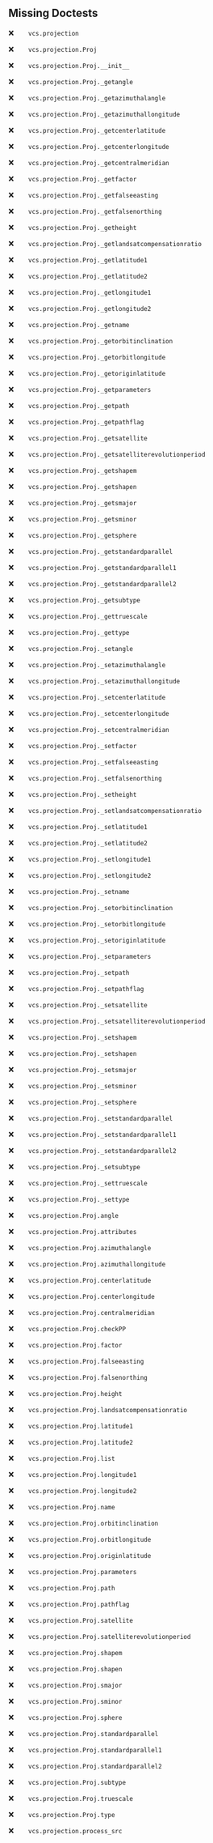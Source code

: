 Missing Doctests
----------------
:x:```    vcs.projection```

:x:```    vcs.projection.Proj```

:x:```    vcs.projection.Proj.__init__```

:x:```    vcs.projection.Proj._getangle```

:x:```    vcs.projection.Proj._getazimuthalangle```

:x:```    vcs.projection.Proj._getazimuthallongitude```

:x:```    vcs.projection.Proj._getcenterlatitude```

:x:```    vcs.projection.Proj._getcenterlongitude```

:x:```    vcs.projection.Proj._getcentralmeridian```

:x:```    vcs.projection.Proj._getfactor```

:x:```    vcs.projection.Proj._getfalseeasting```

:x:```    vcs.projection.Proj._getfalsenorthing```

:x:```    vcs.projection.Proj._getheight```

:x:```    vcs.projection.Proj._getlandsatcompensationratio```

:x:```    vcs.projection.Proj._getlatitude1```

:x:```    vcs.projection.Proj._getlatitude2```

:x:```    vcs.projection.Proj._getlongitude1```

:x:```    vcs.projection.Proj._getlongitude2```

:x:```    vcs.projection.Proj._getname```

:x:```    vcs.projection.Proj._getorbitinclination```

:x:```    vcs.projection.Proj._getorbitlongitude```

:x:```    vcs.projection.Proj._getoriginlatitude```

:x:```    vcs.projection.Proj._getparameters```

:x:```    vcs.projection.Proj._getpath```

:x:```    vcs.projection.Proj._getpathflag```

:x:```    vcs.projection.Proj._getsatellite```

:x:```    vcs.projection.Proj._getsatelliterevolutionperiod```

:x:```    vcs.projection.Proj._getshapem```

:x:```    vcs.projection.Proj._getshapen```

:x:```    vcs.projection.Proj._getsmajor```

:x:```    vcs.projection.Proj._getsminor```

:x:```    vcs.projection.Proj._getsphere```

:x:```    vcs.projection.Proj._getstandardparallel```

:x:```    vcs.projection.Proj._getstandardparallel1```

:x:```    vcs.projection.Proj._getstandardparallel2```

:x:```    vcs.projection.Proj._getsubtype```

:x:```    vcs.projection.Proj._gettruescale```

:x:```    vcs.projection.Proj._gettype```

:x:```    vcs.projection.Proj._setangle```

:x:```    vcs.projection.Proj._setazimuthalangle```

:x:```    vcs.projection.Proj._setazimuthallongitude```

:x:```    vcs.projection.Proj._setcenterlatitude```

:x:```    vcs.projection.Proj._setcenterlongitude```

:x:```    vcs.projection.Proj._setcentralmeridian```

:x:```    vcs.projection.Proj._setfactor```

:x:```    vcs.projection.Proj._setfalseeasting```

:x:```    vcs.projection.Proj._setfalsenorthing```

:x:```    vcs.projection.Proj._setheight```

:x:```    vcs.projection.Proj._setlandsatcompensationratio```

:x:```    vcs.projection.Proj._setlatitude1```

:x:```    vcs.projection.Proj._setlatitude2```

:x:```    vcs.projection.Proj._setlongitude1```

:x:```    vcs.projection.Proj._setlongitude2```

:x:```    vcs.projection.Proj._setname```

:x:```    vcs.projection.Proj._setorbitinclination```

:x:```    vcs.projection.Proj._setorbitlongitude```

:x:```    vcs.projection.Proj._setoriginlatitude```

:x:```    vcs.projection.Proj._setparameters```

:x:```    vcs.projection.Proj._setpath```

:x:```    vcs.projection.Proj._setpathflag```

:x:```    vcs.projection.Proj._setsatellite```

:x:```    vcs.projection.Proj._setsatelliterevolutionperiod```

:x:```    vcs.projection.Proj._setshapem```

:x:```    vcs.projection.Proj._setshapen```

:x:```    vcs.projection.Proj._setsmajor```

:x:```    vcs.projection.Proj._setsminor```

:x:```    vcs.projection.Proj._setsphere```

:x:```    vcs.projection.Proj._setstandardparallel```

:x:```    vcs.projection.Proj._setstandardparallel1```

:x:```    vcs.projection.Proj._setstandardparallel2```

:x:```    vcs.projection.Proj._setsubtype```

:x:```    vcs.projection.Proj._settruescale```

:x:```    vcs.projection.Proj._settype```

:x:```    vcs.projection.Proj.angle```

:x:```    vcs.projection.Proj.attributes```

:x:```    vcs.projection.Proj.azimuthalangle```

:x:```    vcs.projection.Proj.azimuthallongitude```

:x:```    vcs.projection.Proj.centerlatitude```

:x:```    vcs.projection.Proj.centerlongitude```

:x:```    vcs.projection.Proj.centralmeridian```

:x:```    vcs.projection.Proj.checkPP```

:x:```    vcs.projection.Proj.factor```

:x:```    vcs.projection.Proj.falseeasting```

:x:```    vcs.projection.Proj.falsenorthing```

:x:```    vcs.projection.Proj.height```

:x:```    vcs.projection.Proj.landsatcompensationratio```

:x:```    vcs.projection.Proj.latitude1```

:x:```    vcs.projection.Proj.latitude2```

:x:```    vcs.projection.Proj.list```

:x:```    vcs.projection.Proj.longitude1```

:x:```    vcs.projection.Proj.longitude2```

:x:```    vcs.projection.Proj.name```

:x:```    vcs.projection.Proj.orbitinclination```

:x:```    vcs.projection.Proj.orbitlongitude```

:x:```    vcs.projection.Proj.originlatitude```

:x:```    vcs.projection.Proj.parameters```

:x:```    vcs.projection.Proj.path```

:x:```    vcs.projection.Proj.pathflag```

:x:```    vcs.projection.Proj.satellite```

:x:```    vcs.projection.Proj.satelliterevolutionperiod```

:x:```    vcs.projection.Proj.shapem```

:x:```    vcs.projection.Proj.shapen```

:x:```    vcs.projection.Proj.smajor```

:x:```    vcs.projection.Proj.sminor```

:x:```    vcs.projection.Proj.sphere```

:x:```    vcs.projection.Proj.standardparallel```

:x:```    vcs.projection.Proj.standardparallel1```

:x:```    vcs.projection.Proj.standardparallel2```

:x:```    vcs.projection.Proj.subtype```

:x:```    vcs.projection.Proj.truescale```

:x:```    vcs.projection.Proj.type```

:x:```    vcs.projection.process_src```

